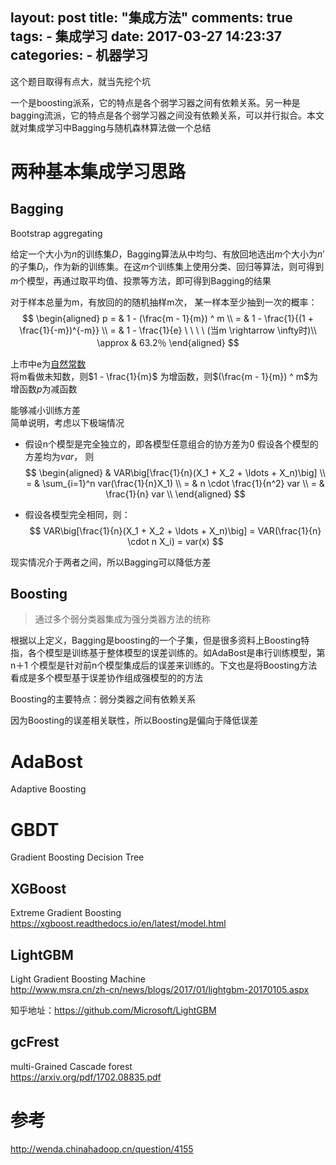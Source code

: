 layout: post
title: "集成方法"
comments: true
tags:
	- 集成学习
date:  2017-03-27 14:23:37
categories:
    - 机器学习
---

这个题目取得有点大，就当先挖个坑  

一个是boosting派系，它的特点是各个弱学习器之间有依赖关系。另一种是bagging流派，它的特点是各个弱学习器之间没有依赖关系，可以并行拟合。本文就对集成学习中Bagging与随机森林算法做一个总结


# 两种基本集成学习思路

## Bagging  
Bootstrap aggregating  

>
给定一个大小为$n$的训练集$D$，Bagging算法从中均匀、有放回地选出$m$个大小为$n'$的子集$D_{i}$，作为新的训练集。在这$m$个训练集上使用分类、回归等算法，则可得到 $m$个模型，再通过取平均值、投票等方法，即可得到Bagging的结果  

对于样本总量为m，有放回的的随机抽样m次， 某一样本至少抽到一次的概率：
$$
\begin{aligned}
p = & 1 - (\frac{m - 1}{m}) ^ m \\
= & 1 - \frac{1}{(1 + \frac{1}{-m})^{-m}} \\
= & 1 - \frac{1}{e} \ \ \ \ (当m \rightarrow \infty时)\\
\approx & 63.2％ 
\end{aligned}
$$

上市中e为[自然常数](https://zh.wikipedia.org/wiki/E_(数学常数))  
将m看做未知数，则$1 - \frac{1}{m}$ 为增函数，则$(\frac{m - 1}{m}) ^ m$为增函数$p$为减函数

能够减小训练方差  
简单说明，考虑以下极端情况

* 假设n个模型是完全独立的，即各模型任意组合的协方差为0
	假设各个模型的方差均为$var$， 则
	$$
	\begin{aligned}
	& VAR\big[\frac{1}{n}(X_1 + X_2 + \ldots + X_n)\big]  \\
	= & \sum_{i=1}^n var(\frac{1}{n}X_1) \\
	= & n \cdot \frac{1}{n^2} var \\
	= & \frac{1}{n} var \\
	\end{aligned}
	$$

* 假设各模型完全相同，则：
$$
VAR\big[\frac{1}{n}(X_1 + X_2 + \ldots + X_n)\big] = VAR(\frac{1}{n} \cdot n X_i) = var(x)
$$  

现实情况介于两者之间，所以Bagging可以降低方差


## Boosting  
> 通过多个弱分类器集成为强分类器方法的统称 

根据以上定义，Bagging是boosting的一个子集，但是很多资料上Boosting特指，各个模型是训练基于整体模型的误差训练的。如AdaBost是串行训练模型，第n＋1
个模型是针对前n个模型集成后的误差来训练的。下文也是将Boosting方法看成是多个模型基于误差协作组成强模型的的方法

Boosting的主要特点：弱分类器之间有依赖关系

因为Boosting的误差相关联性，所以Boosting是偏向于降低误差

# AdaBost  
Adaptive Boosting

# GBDT  
Gradient Boosting Decision Tree  

## XGBoost  
Extreme Gradient Boosting  
<https://xgboost.readthedocs.io/en/latest/model.html>

## LightGBM  
Light Gradient Boosting Machine  
<http://www.msra.cn/zh-cn/news/blogs/2017/01/lightgbm-20170105.aspx>

知乎地址：<https://github.com/Microsoft/LightGBM>

## gcFrest  
multi-Grained Cascade forest  
<https://arxiv.org/pdf/1702.08835.pdf>



# 参考

<http://wenda.chinahadoop.cn/question/4155>






